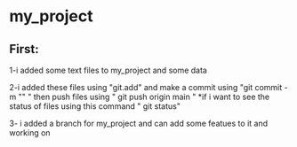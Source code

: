 # my_project
## First:

1-i added some text files to my_project and some data

2-i added these files using "git.add" and make a commit using "git commit -m "" "
then push files using " git push origin main "
*if i want to see the status of files using this command " git status"

3- i added a branch for my_project and can add some featues to it and working on 
